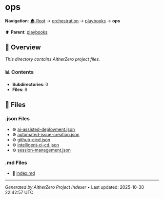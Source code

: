 # ops

**Navigation**: [🏠 Root](../../../index.md) → [orchestration](../../index.md) → [playbooks](../index.md) → **ops**

⬆️ **Parent**: [playbooks](../index.md)

## 📖 Overview

*This directory contains AitherZero project files.*

### 📊 Contents

- **Subdirectories**: 0
- **Files**: 6

## 📄 Files

### .json Files

- ⚙️ [ai-assisted-deployment.json](./ai-assisted-deployment.json)
- ⚙️ [automated-issue-creation.json](./automated-issue-creation.json)
- ⚙️ [github-cicd.json](./github-cicd.json)
- ⚙️ [intelligent-ci-cd.json](./intelligent-ci-cd.json)
- ⚙️ [session-management.json](./session-management.json)

### .md Files

- 📝 [index.md](./index.md)

---

*Generated by AitherZero Project Indexer* • Last updated: 2025-10-30 22:42:57 UTC

